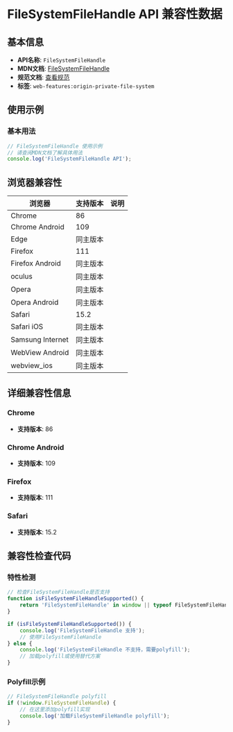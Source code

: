 # FileSystemFileHandle API 兼容性数据

## 基本信息

- **API名称**: `FileSystemFileHandle`
- **MDN文档**: [FileSystemFileHandle](https://developer.mozilla.org/docs/Web/API/FileSystemFileHandle)
- **规范文档**: [查看规范](https://fs.spec.whatwg.org/#api-filesystemfilehandle)
- **标签**: `web-features:origin-private-file-system`

## 使用示例

### 基本用法

```javascript
// FileSystemFileHandle 使用示例
// 请查阅MDN文档了解具体用法
console.log('FileSystemFileHandle API');
```

## 浏览器兼容性

| 浏览器 | 支持版本 | 说明 |
|--------|----------|------|
| Chrome | 86 |  |
| Chrome Android | 109 |  |
| Edge | 同主版本 |  |
| Firefox | 111 |  |
| Firefox Android | 同主版本 |  |
| oculus | 同主版本 |  |
| Opera | 同主版本 |  |
| Opera Android | 同主版本 |  |
| Safari | 15.2 |  |
| Safari iOS | 同主版本 |  |
| Samsung Internet | 同主版本 |  |
| WebView Android | 同主版本 |  |
| webview_ios | 同主版本 |  |

## 详细兼容性信息

### Chrome

- **支持版本**: 86

### Chrome Android

- **支持版本**: 109

### Firefox

- **支持版本**: 111

### Safari

- **支持版本**: 15.2

## 兼容性检查代码

### 特性检测

```javascript
// 检查FileSystemFileHandle是否支持
function isFileSystemFileHandleSupported() {
    return 'FileSystemFileHandle' in window || typeof FileSystemFileHandle !== 'undefined';
}

if (isFileSystemFileHandleSupported()) {
    console.log('FileSystemFileHandle 支持');
    // 使用FileSystemFileHandle
} else {
    console.log('FileSystemFileHandle 不支持，需要polyfill');
    // 加载polyfill或使用替代方案
}
```

### Polyfill示例

```javascript
// FileSystemFileHandle polyfill
if (!window.FileSystemFileHandle) {
    // 在这里添加polyfill实现
    console.log('加载FileSystemFileHandle polyfill');
}
```

